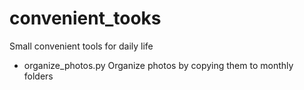 # convenient_tooks
Small convenient tools for daily life

- organize_photos.py
  Organize photos by copying them to monthly folders
